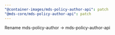 ```yaml
---
"@container-images/mds-policy-author-api": patch
"@mds-core/mds-policy-author-api": patch
---
```


Rename mds-policy-author -> mds-policy-author-api
